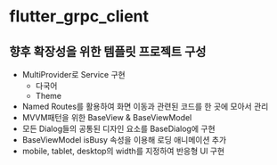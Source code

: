 # flutter_grpc_client

## 향후 확장성을 위한 템플릿 프로젝트 구성

- MultiProvider로 Service 구현
  - 다국어
  - Theme
- Named Routes를 활용하여 화면 이동과 관련된 코드를 한 곳에 모아서 관리
- MVVM패턴을 위한 BaseView & BaseViewModel
- 모든 Dialog들의 공통된 디자인 요소를 BaseDialog에 구현
- BaseViewModel isBusy 속성을 이용해 로딩 애니메이션 추가
- mobile, tablet, desktop의 width를 지정하여 반응형 UI 구현
